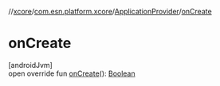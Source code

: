 //[xcore](../../../index.md)/[com.esn.platform.xcore](../index.md)/[ApplicationProvider](index.md)/[onCreate](on-create.md)

# onCreate

[androidJvm]\
open override fun [onCreate](on-create.md)(): [Boolean](https://kotlinlang.org/api/latest/jvm/stdlib/kotlin/-boolean/index.html)
